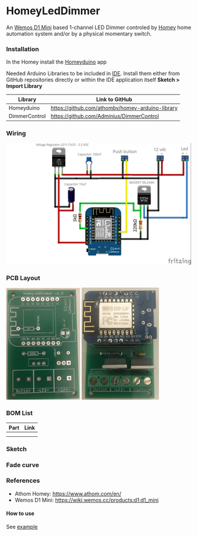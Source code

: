 # HomeyLedDimmer
An [Wemos D1 Mini](https://wiki.wemos.cc/products:d1:d1_mini) based 1-channel LED Dimmer controled by [Homey](https://www.athom.com/en/) home automation system and/or by a physical momentary switch. 

### Installation
In the Homey install the [Homeyduino](https://apps.athom.com/app/com.athom.homeyduino) app 

Needed Arduino Libraries to be included in [IDE](https://www.arduino.cc/en/Main/Software). Install them either from GitHub repositories directly or within the IDE application itself **Sketch > Import Library** 

| Library                            | Link to GitHub                                      |
| ---------------------------------- | --------------------------------------------------- |
| Homeyduino                         |  https://github.com/athombv/homey-arduino-library   |      
| DimmerControl                      |  https://github.com/Adminius/DimmerControl          |


### Wiring
<img src="https://github.com/MagnusPer/HomeyLedDimmer/blob/master/extras/wiring/HomeyLedDimmer_v1-0.jpg" width="500">

### PCB Layout
<img src="https://github.com/MagnusPer/HomeyLedDimmer/blob/master/PCB%20Layout/PCB%20board.JPG" width="200"> <img src="https://github.com/MagnusPer/HomeyLedDimmer/blob/master/PCB%20Layout/PCB%20mounted.JPG" width="209">


### BOM List
| Part                               | Link                                                |
| ---------------------------------- | --------------------------------------------------- |
|                                    |                                                     |      
|                                    |                                                     |

### Sketch

### Fade curve

### References
- Athom Homey: https://www.athom.com/en/
- Wemos D1 Mini: https://wiki.wemos.cc/products:d1:d1_mini



#### How to use

See [example](examples/DimmerControl/DimmerControl.ino)

